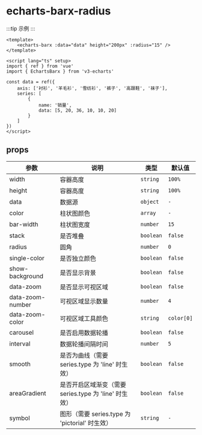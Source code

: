 <script lang="ts" setup>
import EchartsBarxRadius from '@/echarts/barx/echarts-barx-radius.vue'
</script>

# echarts-barx-radius

:::tip 示例
<echarts-barx-radius />
:::

```vue
<template>
    <echarts-barx :data="data" height="200px" :radius="15" />
</template>

<script lang="ts" setup>
import { ref } from 'vue'
import { EchartsBarx } from 'v3-echarts'

const data = ref({
    axis: ['衬衫', '羊毛衫', '雪纺衫', '裤子', '高跟鞋', '袜子'],
    series: [
        {
            name: '销量',
            data: [5, 20, 36, 10, 10, 20]
        }
    ]
})
</script>
```

## props

| 参数             | 说明                                                  | 类型      | 默认值     |
| ---------------- | ----------------------------------------------------- | --------- | ---------- |
| width            | 容器高度                                              | `string`  | `100%`     |
| height           | 容器高度                                              | `string`  | `100%`     |
| data             | 数据源                                                | `object`  | `-`        |
| color            | 柱状图颜色                                            | `array`   | `-`        |
| bar-width        | 柱状图宽度                                            | `number`  | `15`       |
| stack            | 是否堆叠                                              | `boolean` | `false`    |
| radius           | 圆角                                                  | `number`  | `0`        |
| single-color     | 是否独立颜色                                          | `boolean` | `false`    |
| show-background  | 是否显示背景                                          | `boolean` | `false`    |
| data-zoom        | 是否显示可视区域                                      | `boolean` | `false`    |
| data-zoom-number | 可视区域显示数量                                      | `number`  | `4`        |
| data-zoom-color  | 可视区域工具颜色                                      | `string`  | `color[0]` |
| carousel         | 是否启用数据轮播                                      | `boolean` | `false`    |
| interval         | 数据轮播间隔时间                                      | `number`  | `5`        |
| smooth           | 是否为曲线（需要 series.type 为 'line' 时生效）       | `boolean` | `false`    |
| areaGradient     | 是否开启区域渐变（需要 series.type 为 'line' 时生效） | `boolean` | `false`    |
| symbol           | 图形（需要 series.type 为 'pictorial' 时生效）        | `string`  | `-`        |
